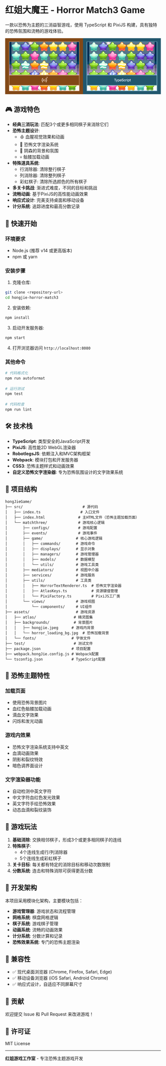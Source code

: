 # 红姐大魔王 - Horror Match3 Game

一款以恐怖为主题的三消益智游戏，使用 TypeScript 和 PixiJS 构建，具有独特的恐怖氛围和流畅的游戏体验。

![cover](img_cover_match3.png)

## 🎮 游戏特色

- **经典三消玩法**: 匹配3个或更多相同棋子来消除它们
- **恐怖主题设计**: 
  - 🩸 血腥视觉效果和动画
  - 👻 恐怖文字渲染系统
  - 🌙 阴森的背景和氛围
  - 💀 骷髅加载动画
- **特殊道具系统**: 
  - 行消除器: 清除整行棋子
  - 列消除器: 清除整列棋子  
  - 彩虹棋子: 清除所选颜色的所有棋子
- **多关卡挑战**: 渐进式难度，不同的目标和挑战
- **流畅动画**: 基于PixiJS的高性能动画效果
- **响应式设计**: 完美支持桌面和移动设备
- **计分系统**: 追踪进度和最高分数记录

## 🚀 快速开始

### 环境要求

- Node.js (推荐 v14 或更高版本)
- npm 或 yarn

### 安装步骤

1. 克隆仓库:
```bash
git clone <repository-url>
cd hongjie-horror-match3
```

2. 安装依赖:
```bash
npm install
```

3. 启动开发服务器:
```bash
npm start
```

4. 打开浏览器访问 `http://localhost:8080`

### 其他命令

```bash
# 代码格式化
npm run autoformat

# 运行测试
npm test

# 代码检查
npm run lint
```

## 🛠️ 技术栈

- **TypeScript**: 类型安全的JavaScript开发
- **PixiJS**: 高性能2D WebGL渲染器
- **RobotlegsJS**: 依赖注入和MVC架构框架
- **Webpack**: 模块打包和开发服务器
- **CSS3**: 恐怖主题样式和动画效果
- **自定义恐怖文字渲染器**: 专为恐怖氛围设计的文字效果系统

## 📁 项目结构

```
hongJieGame/
├── src/                           # 源代码
│   ├── index.ts                  # 入口文件
│   ├── index.html               # 主HTML文件（恐怖主题加载页面）
│   └── matchthree/              # 游戏核心逻辑
│       ├── configs/             # 游戏配置
│       ├── events/              # 游戏事件
│       ├── game/               # 核心游戏逻辑
│       │   ├── commands/       # 游戏命令
│       │   ├── displays/       # 显示对象
│       │   ├── managers/       # 游戏管理器
│       │   ├── models/         # 数据模型
│       │   └── utils/          # 游戏工具类
│       ├── mediators/          # 视图中介器
│       ├── services/           # 游戏服务
│       ├── utils/              # 工具类
│       │   ├── HorrorTextRenderer.ts  # 恐怖文字渲染器
│       │   ├── AtlasKeys.ts           # 资源键值管理
│       │   └── PixiFactory.ts         # PixiJS工厂类
│       └── views/              # 游戏视图
│           └── components/     # UI组件
├── assets/                     # 游戏资源
│   ├── atlas/                 # 精灵图集
│   ├── backgrounds/           # 背景图片
│   │   ├── hongjie.jpeg      # 游戏内背景
│   │   └── horror_loading_bg.jpg  # 恐怖加载背景
│   └── fonts/                # 字体文件
├── test/                      # 测试文件
├── package.json              # 项目配置
├── webpack.hongJie.config.js # Webpack配置
└── tsconfig.json             # TypeScript配置
```

## 🎨 恐怖主题特性

### 加载页面
- 使用恐怖背景图片
- 血红色骷髅加载动画
- 滴血文字效果
- 闪烁和发光动画

### 游戏内效果
- 恐怖文字渲染系统支持中英文
- 血滴动画效果
- 阴影和裂纹特效
- 暗色调界面设计

### 文字渲染器功能
- 自动检测中英文字符
- 中文字符血红色发光效果
- 英文字符手绘恐怖效果
- 动态血滴和裂纹装饰

## 🎯 游戏玩法

1. **基础消除**: 交换相邻棋子，形成3个或更多相同棋子的连线
2. **特殊棋子**: 
   - 4个连线生成行/列消除器
   - 5个连线生成彩虹棋子
3. **关卡目标**: 每关都有特定的消除目标和移动次数限制
4. **分数系统**: 连击和特殊消除可获得更高分数

## 🔧 开发架构

本项目采用模块化架构，主要模块包括：

- **游戏管理器**: 游戏状态和流程管理
- **网格系统**: 棋盘网格逻辑
- **棋子系统**: 游戏棋子管理
- **动画系统**: 流畅的动画效果
- **计分系统**: 分数计算和记录
- **恐怖效果系统**: 专门的恐怖主题渲染

## 📱 兼容性

- ✅ 现代桌面浏览器 (Chrome, Firefox, Safari, Edge)
- ✅ 移动设备浏览器 (iOS Safari, Android Chrome)
- ✅ 响应式设计，自适应不同屏幕尺寸

## 🤝 贡献

欢迎提交 Issue 和 Pull Request 来改进游戏！

## 📄 许可证

MIT License

---

**红姐游戏工作室** - 专注恐怖主题游戏开发